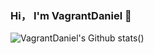 ### Hi， I'm VagrantDaniel 👋

![VagrantDaniel's Github stats](https://github-readme-stats.vercel.app/api?username=VagrantDaniel&show_icons=true&theme=lgolia)()
<!--
**VagrantDaniel/VagrantDaniel** is a ✨ _special_ ✨ repository because its `README.md` (this file) appears on your GitHub profile.

Here are some ideas to get you started:

- 🔭 I’m currently working on ...
- 🌱 I’m currently learning ...
- 👯 I’m looking to collaborate on ...
- 🤔 I’m looking for help with ...
- 💬 Ask me about ...
- 📫 How to reach me: ...
- 😄 Pronouns: ...
- ⚡ Fun fact: ...
-->
